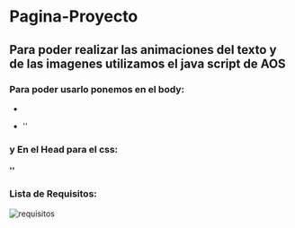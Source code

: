 # Pagina-Proyecto

## Para poder realizar las animaciones del texto y de las imagenes utilizamos el java script de AOS

### Para poder usarlo ponemos en el body:

- <script src="https://unpkg.com/aos@2.3.1/dist/aos.js"></script>

- '<script>'
 - 'AOS.init();'
- '</script>'

### y En el Head para el css:

#### '<link href="https://unpkg.com/aos@2.3.1/dist/aos.css" rel="stylesheet">'

### Lista de Requisitos: 

![requisitos](https://user-images.githubusercontent.com/108817479/200419859-c31e6fc5-8af0-4828-976a-3a989d5fcb11.PNG)
